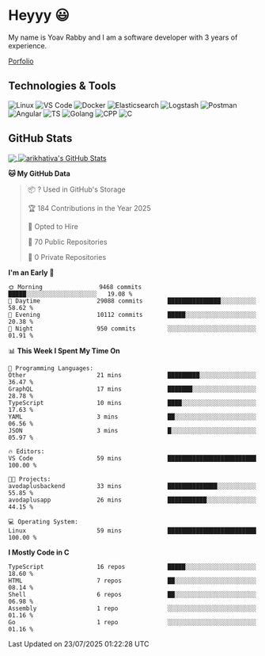 
# Heyyy 😃
My name is Yoav Rabby and I am a software developer with 3 years of experience.

<a href="https://yoavrabby.com">
  Porfolio
</a>

## Technologies & Tools
![Linux](https://img.shields.io/badge/Linux-FCC624?style=flat&logo=linux&logoColor=black)
![VS Code](https://img.shields.io/badge/-VS%20Code-007ACC?style=flat-square&logo=visual-studio-code)
![Docker](https://img.shields.io/badge/Docker-E9F8FF?style=flat-square&logo=Docker)
![Elasticsearch](https://img.shields.io/badge/Elasticsearch-F8FDC5?style=flat-square&logo=elasticsearch&logoColor=lightblue)
![Logstash](https://img.shields.io/badge/Logstash-F8FDC5?style=flat-square&logo=logstash&logoColor=orange)
![Postman](https://img.shields.io/badge/Postman-F6BB43?style=flat-square&logo=Postman&logoColor=white)
![Angular](https://img.shields.io/badge/Angular-red?style=flat-square&logo=angular)
![TS](https://shields.io/badge/TypeScript-3178C6?logo=TypeScript&logoColor=FFF&style=flat-square)
![Golang](https://img.shields.io/badge/Golang-CBFBFD?style=flat-square&logo=go)
![CPP](https://img.shields.io/badge/C++-00599C?style=flat-square&logo=C%2B%2B&logoColor=white)
![C](https://img.shields.io/badge/C-F0F8FF?style=flat-square&logo=C)

## GitHub Stats
<a href="https://github.com/arikhativa/arikhativa">
  <img align="center" src="https://github-readme-stats.vercel.app/api/top-langs/?username=arikhativa&hide=java,html,tex&title_color=ffffff&text_color=c9cacc&icon_color=2bbc8a&bg_color=1d1f21&langs_count=3" />
</a>
<a href="https://github.com/arikhativa/arikhativa">
  <img align="center" src="https://github-readme-stats.vercel.app/api?username=arikhativa&show_icons=true&line_height=27&count_private=true&title_color=ffffff&text_color=c9cacc&icon_color=2bbc8a&bg_color=1d1f21" alt="arikhativa's GitHub Stats" />
</a>

<!--START_SECTION:waka-->
**🐱 My GitHub Data** 

> 📦 ? Used in GitHub's Storage 
 > 
> 🏆 184 Contributions in the Year 2025
 > 
> 💼 Opted to Hire
 > 
> 📜 70 Public Repositories 
 > 
> 🔑 0 Private Repositories 
 > 
**I'm an Early 🐤** 

```text
🌞 Morning                9468 commits        █████░░░░░░░░░░░░░░░░░░░░   19.08 % 
🌆 Daytime                29088 commits       ███████████████░░░░░░░░░░   58.62 % 
🌃 Evening                10112 commits       █████░░░░░░░░░░░░░░░░░░░░   20.38 % 
🌙 Night                  950 commits         ░░░░░░░░░░░░░░░░░░░░░░░░░   01.91 % 
```


📊 **This Week I Spent My Time On** 

```text
💬 Programming Languages: 
Other                    21 mins             █████████░░░░░░░░░░░░░░░░   36.47 % 
GraphQL                  17 mins             ███████░░░░░░░░░░░░░░░░░░   28.78 % 
TypeScript               10 mins             ████░░░░░░░░░░░░░░░░░░░░░   17.63 % 
YAML                     3 mins              ██░░░░░░░░░░░░░░░░░░░░░░░   06.56 % 
JSON                     3 mins              █░░░░░░░░░░░░░░░░░░░░░░░░   05.97 % 

🔥 Editors: 
VS Code                  59 mins             █████████████████████████   100.00 % 

🐱‍💻 Projects: 
avodaplusbackend         33 mins             ██████████████░░░░░░░░░░░   55.85 % 
avodaplusapp             26 mins             ███████████░░░░░░░░░░░░░░   44.15 % 

💻 Operating System: 
Linux                    59 mins             █████████████████████████   100.00 % 
```

**I Mostly Code in C** 

```text
TypeScript               16 repos            █████░░░░░░░░░░░░░░░░░░░░   18.60 % 
HTML                     7 repos             ██░░░░░░░░░░░░░░░░░░░░░░░   08.14 % 
Shell                    6 repos             ██░░░░░░░░░░░░░░░░░░░░░░░   06.98 % 
Assembly                 1 repo              ░░░░░░░░░░░░░░░░░░░░░░░░░   01.16 % 
Go                       1 repo              ░░░░░░░░░░░░░░░░░░░░░░░░░   01.16 % 
```




 Last Updated on 23/07/2025 01:22:28 UTC
<!--END_SECTION:waka-->
